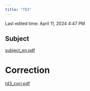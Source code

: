 ```yaml
---
title: "TD3"
---
```

Last edited time: April 11, 2024 4:47 PM

## Subject

[subject_en.pdf](TD3/subject_en.pdf)

# Correction

[td3_corr.pdf](TD3/td3_corr.pdf)
